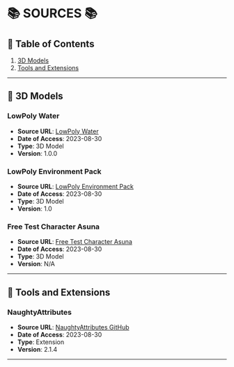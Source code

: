 # 📚 SOURCES 📚

## 📌 Table of Contents

1. [3D Models](#-3d-models)
2. [Tools and Extensions](#-tools-and-extensions)

---

## 🎨 3D Models

### LowPoly Water

- **Source URL**: [LowPoly Water](https://assetstore.unity.com/packages/tools/particles-effects/lowpoly-water-107563)
- **Date of Access**: 2023-08-30
- **Type**: 3D Model
- **Version**: 1.0.0

### LowPoly Environment Pack

- **Source URL**: [LowPoly Environment Pack](https://assetstore.unity.com/packages/3d/environments/landscapes/lowpoly-environment-pack-99479)
- **Date of Access**: 2023-08-30
- **Type**: 3D Model
- **Version**: 1.0

### Free Test Character Asuna

- **Source URL**: [Free Test Character Asuna](https://www.cgtrader.com/free-3d-models/character/sci-fi-character/free-test-character-asuna)
- **Date of Access**: 2023-08-30
- **Type**: 3D Model
- **Version**: N/A

---

## 🔧 Tools and Extensions

### NaughtyAttributes

- **Source URL**: [NaughtyAttributes GitHub](https://github.com/dbrizov/NaughtyAttributes)
- **Date of Access**: 2023-08-30
- **Type**: Extension
- **Version**: 2.1.4

---

